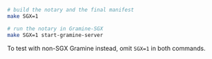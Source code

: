 

```sh
# build the notary and the final manifest
make SGX=1

# run the notary in Gramine-SGX
make SGX=1 start-gramine-server
```

To test with non-SGX Gramine instead, omit `SGX=1` in both commands.
